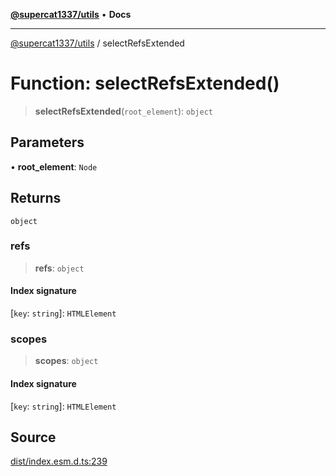 [**@supercat1337/utils**](../README.md) • **Docs**

***

[@supercat1337/utils](../README.md) / selectRefsExtended

# Function: selectRefsExtended()

> **selectRefsExtended**(`root_element`): `object`

## Parameters

• **root\_element**: `Node`

## Returns

`object`

### refs

> **refs**: `object`

#### Index signature

 \[`key`: `string`\]: `HTMLElement`

### scopes

> **scopes**: `object`

#### Index signature

 \[`key`: `string`\]: `HTMLElement`

## Source

[dist/index.esm.d.ts:239](https://github.com/supercat1337/utils/blob/29436ec24bee9f2e47444ecc42beedb601148283/dist/index.esm.d.ts#L239)
